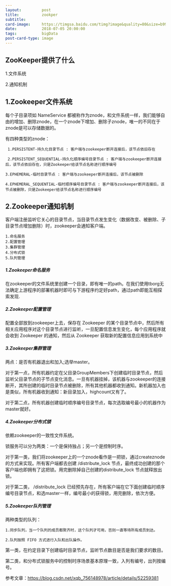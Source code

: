 ```yaml
---
layout:         post
title:          zookper
subtitle:       
card-image:     https://timgsa.baidu.com/timg?image&quality=80&size=b9999_10000&sec=1530800743649&di=7da98324cdb4b79f9c02716044b371b2&imgtype=0&src=http%3A%2F%2Fstatic0.f.dajiangtai.com%2Fwww%2Fimages%2Fc_33.jpg
date:           2018-07-05 20:00:00
tags:           bigData
post-card-type: image
---
```


## ZooKeeper提供了什么

1.文件系统

2.通知机制

## 1.Zookeeper文件系统

每个子目录项如 NameService 都被称作为znode，和文件系统一样，我们能够自由的增加、删除znode，在一个znode下增加、删除子znode，唯一的不同在于znode是可以存储数据的。 

有四种类型的znode： 

     1.PERSISTENT-持久化目录节点 : 客户端与zookeeper断开连接后，该节点依旧存在 
     
     2.PERSISTENT_SEQUENTIAL-持久化顺序编号目录节点 : 客户端与zookeeper断开连接后，该节点依旧存在，只是Zookeeper给该节点名称进行顺序编号 

    3.EPHEMERAL-临时目录节点 : 客户端与zookeeper断开连接后，该节点被删除 

    4.EPHEMERAL_SEQUENTIAL-临时顺序编号目录节点 : 客户端与zookeeper断开连接后，该节点被删除，只是Zookeeper给该节点名称进行顺序编号 

## 2.Zookeeper通知机制

客户端注册监听它关心的目录节点，当目录节点发生变化（数据改变、被删除、子目录节点增加删除）时，zookeeper会通知客户端。

	1.命名服务   
	2.配置管理   
	3.集群管理   
	4.分布式锁  
	5.队列管理
	
##### 1.Zookeeper命名服务

在zookeeper的文件系统里创建一个目录，即有唯一的path。在我们使用tborg无法确定上游程序的部署机器时即可与下游程序约定好path，通过path即能互相探索发现.

##### 2.Zookeeper配置管理

配置全部放到zookeeper上去，保存在 Zookeeper 的某个目录节点中，然后所有相关应用程序对这个目录节点进行监听，一旦配置信息发生变化，每个应用程序就会收到 Zookeeper 的通知，然后从 Zookeeper 获取新的配置信息应用到系统中

##### 3.Zookeeper集群管理

两点：是否有机器退出和加入;选举master。 

对于第一点，所有机器约定在父目录GroupMembers下创建临时目录节点，然后监听父目录节点的子节点变化消息。一旦有机器挂掉，该机器与zookeeper的连接断开，其所创建的临时目录节点被删除，所有其他机器都收到通知。新机器加入也是类似，所有机器收到通知：新目录加入，highcount又有了。

对于第二点，所有机器创建临时顺序编号目录节点，每次选取编号最小的机器作为master就好。

##### 4.Zookeeper分布式锁 

依赖zookeeper的一致性文件系统。

锁服务可以分为两类：一个是保持独占；另一个是控制时序。 

对于第一类，我们将zookeeper上的一个znode看作是一把锁，通过createznode的方式来实现。所有客户端都去创建 /distribute_lock 节点，最终成功创建的那个客户端也即拥有了这把锁。用完删除掉自己创建的distribute_lock 节点就释放出锁。 

对于第二类， /distribute_lock 已经预先存在，所有客户端在它下面创建临时顺序编号目录节点，和选master一样，编号最小的获得锁，用完删除，依次方便。

##### 5.Zookeeper队列管理

两种类型的队列：

    1.同步队列，当一个队列的成员都聚齐时，这个队列才可用，否则一直等待所有成员到达。 
    
    2.队列按照 FIFO 方式进行入队和出队操作。 
    
第一类，在约定目录下创建临时目录节点，监听节点数目是否是我们要求的数目。 

第二类，和分布式锁服务中的控制时序场景基本原理一致，入列有编号，出列按编号。


参考文章：https://blog.csdn.net/xqb_756148978/article/details/52259381